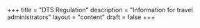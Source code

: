 +++
title = "DTS Regulation"
description = "Information for travel administrators"
layout = "content"
draft = false
+++